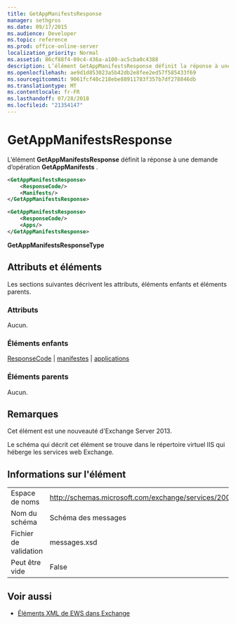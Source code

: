 ```yaml
---
title: GetAppManifestsResponse
manager: sethgros
ms.date: 09/17/2015
ms.audience: Developer
ms.topic: reference
ms.prod: office-online-server
localization_priority: Normal
ms.assetid: 86cf88f4-09c4-436a-a100-ac5cba0c4388
description: L’élément GetAppManifestsResponse définit la réponse à une demande d’opération GetAppManifests.
ms.openlocfilehash: ae9d1d853023a5b42db2e8fee2ed57f585433f69
ms.sourcegitcommit: 9061fcf40c218ebe88911783f357b7df278846db
ms.translationtype: MT
ms.contentlocale: fr-FR
ms.lasthandoff: 07/28/2018
ms.locfileid: "21354147"
---
```

# <a name="getappmanifestsresponse"></a>GetAppManifestsResponse

L’élément **GetAppManifestsResponse** définit la réponse à une demande d’opération **GetAppManifests** . 
  
```xml
<GetAppManifestsResponse>
    <ResponseCode/>
    <Manifests/>
</GetAppManifestsResponse>
```

```xml
<GetAppManifestsResponse>
    <ResponseCode/>
    <Apps/>
</GetAppManifestsResponse>
```

**GetAppManifestsResponseType**

## <a name="attributes-and-elements"></a>Attributs et éléments

Les sections suivantes décrivent les attributs, éléments enfants et éléments parents.
  
### <a name="attributes"></a>Attributs

Aucun.
  
### <a name="child-elements"></a>Éléments enfants

[ResponseCode](responsecode.md) | [manifestes](manifests.md) | [applications](apps.md)
  
### <a name="parent-elements"></a>Éléments parents

Aucun.
  
## <a name="remarks"></a>Remarques

Cet élément est une nouveauté d'Exchange Server 2013.
  
Le schéma qui décrit cet élément se trouve dans le répertoire virtuel IIS qui héberge les services web Exchange.
  
## <a name="element-information"></a>Informations sur l'élément

|||
|:-----|:-----|
|Espace de noms  <br/> |http://schemas.microsoft.com/exchange/services/2006/messages  <br/> |
|Nom du schéma  <br/> |Schéma des messages  <br/> |
|Fichier de validation  <br/> |messages.xsd  <br/> |
|Peut être vide  <br/> |False  <br/> |
   
## <a name="see-also"></a>Voir aussi

- [Éléments XML de EWS dans Exchange](ews-xml-elements-in-exchange.md)


